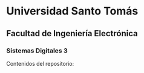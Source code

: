 # Universidad Santo Tomás
## Facultad de Ingeniería Electrónica
### Sistemas Digitales 3

Contenidos del repositorio: